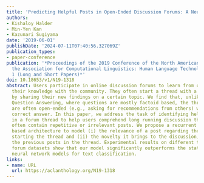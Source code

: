 ```yaml
---
title: 'Predicting Helpful Posts in Open-Ended Discussion Forums: A Neural Architecture'
authors:
- Kishaloy Halder
- Min-Yen Kan
- Kazunari Sugiyama
date: '2019-06-01'
publishDate: '2024-07-11T07:40:56.327069Z'
publication_types:
- paper-conference
publication: '*Proceedings of the 2019 Conference of the North American Chapter of
  the Association for Computational Linguistics: Human Language Technologies, Volume
  1 (Long and Short Papers)*'
doi: 10.18653/v1/N19-1318
abstract: Users participate in online discussion forums to learn from others and share
  their knowledge with the community. They often start a thread with a question or
  by sharing their new findings on a certain topic. We find that, unlike Community
  Question Answering, where questions are mostly factoid based, the threads in a forum
  are often open-ended (e.g., asking for recommendations from others) without a single
  correct answer. In this paper, we address the task of identifying helpful posts
  in a forum thread to help users comprehend long running discussion threads, which
  often contain repetitive or irrelevant posts. We propose a recurrent neural network
  based architecture to model (i) the relevance of a post regarding the original post
  starting the thread and (ii) the novelty it brings to the discussion, compared to
  the previous posts in the thread. Experimental results on different types of online
  forum datasets show that our model significantly outperforms the state-of-the-art
  neural network models for text classification.
links:
- name: URL
  url: https://aclanthology.org/N19-1318
---
```


